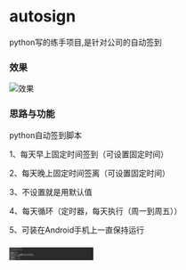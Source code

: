 # autosign
python写的练手项目,是针对公司的自动签到

### 效果
![效果]()

### 思路与功能
python自动签到脚本

1、每天早上固定时间签到（可设置固定时间）

2、每天晚上固定时间签离（可设置固定时间）

3、不设置就是用默认值

4、每天循环（定时器，每天执行（周一到周五））

5、可装在Android手机上一直保持运行

### 
<img src="screenshot/shot.png" width="30%"/>
